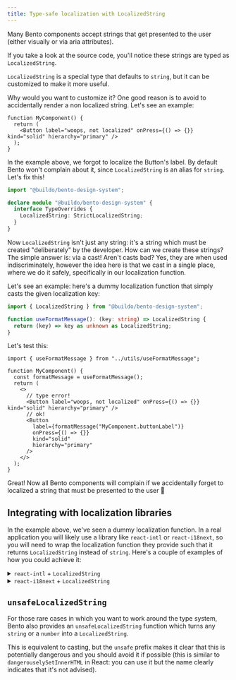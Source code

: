 ```yaml
---
title: Type-safe localization with LocalizedString
---
```


Many Bento components accept strings that get presented to the user (either visually or via aria attributes).

If you take a look at the source code, you'll notice these strings are typed as `LocalizedString`.

`LocalizedString` is a special type that defaults to `string`, but it can be customized to make it more useful.

Why would you want to customize it? One good reason is to avoid to accidentally render a non localized string. Let's see an example:

```tsx title="my-project/app/src/components/MyComponent.tsx"
function MyComponent() {
  return (
    <Button label="woops, not localized" onPress={() => {}} kind="solid" hierarchy="primary" />
  );
}
```

In the example above, we forgot to localize the Button's label.
By default Bento won't complain about it, since `LocalizedString` is an alias for `string`.
Let's fix this!

```ts title="my-project/app/src/bento.d.ts"
import "@buildo/bento-design-system";

declare module "@buildo/bento-design-system" {
  interface TypeOverrides {
    LocalizedString: StrictLocalizedString;
  }
}
```

Now `LocalizedString` isn't just any string: it's a string which must be created "deliberately" by the developer. How can we create these strings? The simple answer is: via a cast! Aren't casts bad? Yes, they are when used indiscriminately, however the idea here is that we cast in a single place, where we do it safely, specifically in our localization function.

Let's see an example: here's a dummy localization function that simply casts the given localization key:

```ts title="my-project/app/src/utils/useFormatMessage.ts"
import { LocalizedString } from "@buildo/bento-design-system";

function useFormatMessage(): (key: string) => LocalizedString {
  return (key) => key as unknown as LocalizedString;
}
```

Let's test this:

```tsx title="my-project/app/src/components/MyComponent.tsx"
import { useFormatMessage } from "../utils/useFormatMessage";

function MyComponent() {
  const formatMessage = useFormatMessage();
  return (
    <>
      // type error!
      <Button label="woops, not localized" onPress={() => {}} kind="solid" hierarchy="primary" />
      // ok!
      <Button
        label={formatMessage("MyComponent.buttonLabel")}
        onPress={() => {}}
        kind="solid"
        hierarchy="primary"
      />
    </>
  );
}
```

Great! Now all Bento components will complain if we accidentally forget to localized a string that must be presented to the user 🎉

## Integrating with localization libraries

In the example above, we've seen a dummy localization function. In a real application you will likely use a library like `react-intl` or `react-i18next`, so you will need to wrap the localization function they provide such that it returns `LocalizedString` instead of `string`. Here's a couple of examples of how you could achieve it:

<details>
  <summary><code>react-intl</code> + <code>LocalizedString</code></summary>

```ts title="my-project/app/src/utils/useFormatMessage.ts"
import { useIntl } from "react-intl";
import { PrimitiveType } from "intl-messageformat";
import { LocalizedString } from "@buildo/bento-react-components";

export function useFormatMessage(): (
  id: string,
  values?: Record<string, PrimitiveType>
) => LocalizedString {
  const intl = useIntl();

  return (id, values) => {
    return intl.formatMessage({ id }, values) as unknown as LocalizedString;
  };
}
```

</details>

<details>
  <summary><code>react-i18next</code> + <code>LocalizedString</code></summary>

```ts title="my-project/app/src/utils/useTranslation.ts"
import { StringMap, TOptions } from "i18next";
import { useTranslation as nativeUseTranslation } from "react-i18next";
import { LocalizedString } from "@buildo/bento-react-components";

export const useTranslation = () => {
  const { t, i18n } = nativeUseTranslation();

  type i18nextParameters = Parameters<typeof t>;

  interface TFunction {
    (key: i18nextParameters[0], options?: TOptions<StringMap> | string): LocalizedString;
    (
      key: i18nextParameters[0],
      defaultValue?: LocalizedString,
      options?: TOptions<StringMap> | string
    ): LocalizedString;
  }

  const translate: TFunction = (...args) => t(...(args as [any]));

  return {
    t: translate,
    i18n,
  };
};
```

</details>

## `unsafeLocalizedString`

For those rare cases in which you want to work around the type system, Bento also provides an `unsafeLocalizedString` function which turns any `string` or a `number` into a `LocalizedString`.

This is equivalent to casting, but the `unsafe` prefix makes it clear that this is potentially dangerous and you should avoid it if possible (this is similar to `dangerouselySetInnerHTML` in React: you can use it but the name clearly indicates that it's not advised).
